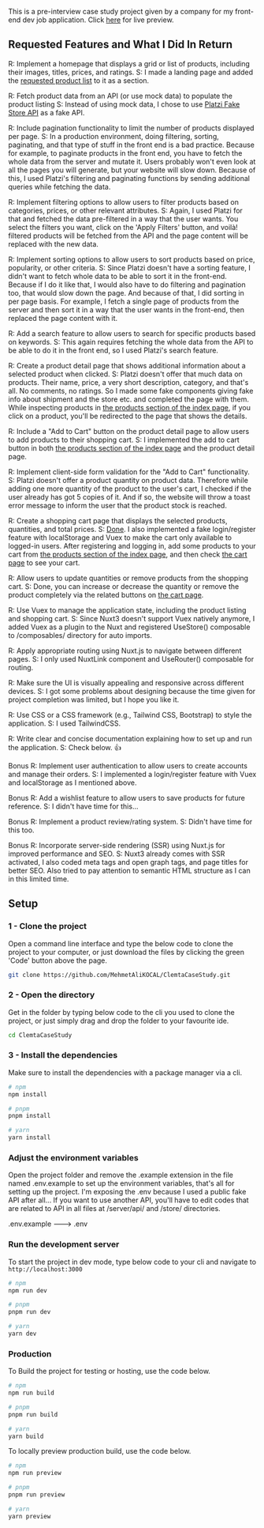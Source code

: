 This is a pre-interview case study project given by a company for my front-end dev job application.
Click [here](https://clemtacs.gwyndev.com) for live preview.

## Requested Features and What I Did In Return

R: Implement a homepage that displays a grid or list of products, including their images, titles, prices, and ratings.
S: I made a landing page and added the [requested product list](https://clemtacs.gwyndev.com/#products) to it as a section.

R: Fetch product data from an API (or use mock data) to populate the product listing
S: Instead of using mock data, I chose to use [Platzi Fake Store API](https://fakeapi.platzi.com/) as a fake API.

R: Include pagination functionality to limit the number of products displayed per page.
S: In a production environment, doing filtering, sorting, paginating, and that type of stuff in the front end is a bad practice. Because for example, to paginate products in the front end, you have to fetch the whole data from the server and mutate it. Users probably won't even look at all the pages you will generate, but your website will slow down. Because of this, I used Platzi's filtering and paginating functions by sending additional queries while fetching the data.

R: Implement filtering options to allow users to filter products based on categories, prices, or other relevant attributes.
S: Again, I used Platzi for that and fetched the data pre-filtered in a way that the user wants. You select the filters you want, click on the 'Apply Filters' button, and voilà! filtered products will be fetched from the API and the page content will be replaced with the new data.

R: Implement sorting options to allow users to sort products based on price, popularity, or other criteria.
S: Since Platzi doesn't have a sorting feature, I didn't want to fetch whole data to be able to sort it in the front-end. Because if I do it like that, I would also have to do filtering and pagination too, that would slow down the page. And because of that, I did sorting in per page basis. For example, I fetch a single page of products from the server and then sort it in a way that the user wants in the front-end, then replaced the page content with it.

R: Add a search feature to allow users to search for specific products based on keywords.
S: This again requires fetching the whole data from the API to be able to do it in the front end, so I used Platzi's search feature.

R: Create a product detail page that shows additional information about a selected product when clicked.
S: Platzi doesn't offer that much data on products. Their name, price, a very short description, category, and that's all. No comments, no ratings. So I made some fake components giving fake info about shipment and the store etc. and completed the page with them. While inspecting products in [the products section of the index page](https://clemtacs.gwyndev.com/#products), if you click on a product, you'll be redirected to the page that shows the details.

R: Include a "Add to Cart" button on the product detail page to allow users to add products to their shopping cart.
S: I implemented the add to cart button in both [the products section of the index page](https://clemtacs.gwyndev.com/#products) and the product detail page.

R: Implement client-side form validation for the "Add to Cart" functionality.
S: Platzi doesn't offer a product quantity on product data. Therefore while adding one more quantity of the product to the user's cart, I checked if the user already has got 5 copies of it. And if so, the website will throw a toast error message to inform the user that the product stock is reached.

R: Create a shopping cart page that displays the selected products, quantities, and total prices.
S: [Done](https://clemtacs.gwyndev.com/cart). I also implemented a fake login/register feature with localStorage and Vuex to make the cart only available to logged-in users. After registering and logging in, add some products to your cart from [the products section of the index page](https://clemtacs.gwyndev.com/#products), and then check [the cart page](https://clemtacs.gwyndev.com/cart) to see your cart.

R: Allow users to update quantities or remove products from the shopping cart.
S: Done, you can increase or decrease the quantity or remove the product completely via the related buttons on [the cart page](https://clemtacs.gwyndev.com/cart).

R: Use Vuex to manage the application state, including the product listing and shopping cart.
S: Since Nuxt3 doesn't support Vuex natively anymore, I added Vuex as a plugin to the Nuxt and registered UseStore() composable to /composables/ directory for auto imports.

R: Apply appropriate routing using Nuxt.js to navigate between different pages.
S: I only used NuxtLink component and UseRouter() composable for routing.

R: Make sure the UI is visually appealing and responsive across different devices.
S: I got some problems about designing because the time given for project completion was limited, but I hope you like it.

R: Use CSS or a CSS framework (e.g., Tailwind CSS, Bootstrap) to style the application.
S: I used TailwindCSS.

R: Write clear and concise documentation explaining how to set up and run the application.
S: Check below. 👍

Bonus R: Implement user authentication to allow users to create accounts and manage their orders.
S: I implemented a login/register feature with Vuex and localStorage as I mentioned above.

Bonus R: Add a wishlist feature to allow users to save products for future reference.
S: I didn't have time for this...

Bonus R: Implement a product review/rating system.
S: Didn't have time for this too.

Bonus R: Incorporate server-side rendering (SSR) using Nuxt.js for improved performance and SEO.
S: Nuxt3 already comes with SSR activated, I also coded meta tags and open graph tags, and page titles for better SEO. Also tried to pay attention to semantic HTML structure as I can in this limited time.

## Setup

### 1 - Clone the project

Open a command line interface and type the below code to clone the project to your computer, or just download the files by clicking the green 'Code' button above the page.

```bash
git clone https://github.com/MehmetAliKOCAL/ClemtaCaseStudy.git
```

### 2 - Open the directory

Get in the folder by typing below code to the cli you used to clone the project, or just simply drag and drop the folder to your favourite ide.

```bash
cd ClemtaCaseStudy
```

### 3 - Install the dependencies

Make sure to install the dependencies with a package manager via a cli.

```bash
# npm
npm install

# pnpm
pnpm install

# yarn
yarn install
```

### Adjust the environment variables

Open the project folder and remove the .example extension in the file named .env.example to set up the environment variables, that's all for setting up the project. I'm exposing the .env because I used a public fake API after all... If you want to use another API, you'll have to edit codes that are related to API in all files at /server/api/ and /store/ directories.

.env.example ---> .env

### Run the development server

To start the project in dev mode, type below code to your cli and navigate to `http://localhost:3000`

```bash
# npm
npm run dev

# pnpm
pnpm run dev

# yarn
yarn dev
```

### Production

To Build the project for testing or hosting, use the code below.

```bash
# npm
npm run build

# pnpm
pnpm run build

# yarn
yarn build
```

To locally preview production build, use the code below.

```bash
# npm
npm run preview

# pnpm
pnpm run preview

# yarn
yarn preview
```
